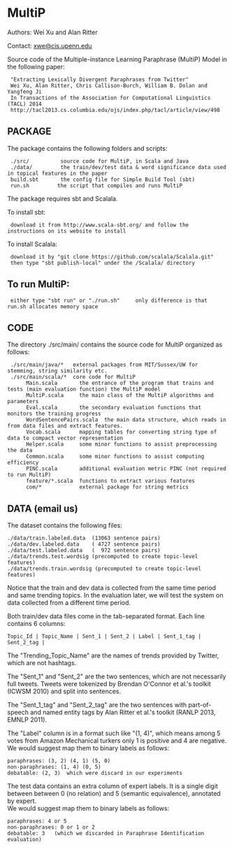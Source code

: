 # MultiP

Authors: Wei Xu and Alan Ritter

Contact: xwe@cis.upenn.edu

Source code of the Multiple-instance Learning Paraphrase (MultiP) Model in the following paper:

     "Extracting Lexically Divergent Paraphrases from Twitter"
     Wei Xu, Alan Ritter, Chris Callison-Burch, William B. Dolan and Yangfeng Ji
     In Transactions of the Association for Computational Linguistics (TACL) 2014
     http://tacl2013.cs.columbia.edu/ojs/index.php/tacl/article/view/498
  
  
## PACKAGE 

The package contains the following folders and scripts:

     ./src/          source code for MultiP, in Scala and Java
     ./data/         the train/dev/test data & word significance data used in topical features in the paper
     build.sbt       the config file for Simple Build Tool (sbt)
     run.sh   		the script that compiles and runs MultiP

The package requires sbt and Scalala.
  
To install sbt:

     download it from http://www.scala-sbt.org/ and follow the instructions on its website to install
    
To install Scalala:

     download it by "git clone https://github.com/scalala/Scalala.git"
     then type "sbt publish-local" under the /Scalala/ directory
 
## To run MultiP:
     either type "sbt run" or "./run.sh"     only difference is that run.sh allocates memory space

## CODE 

The directory ./src/main/ contains the source code for MultiP organized as follows:
    
     ./src/main/java/*   external packages from MIT/Sussex/UW for stemming, string similarity etc.
     ./src/main/scala/*  core code for MultiP
          Main.scala       the entrance of the program that trains and tests (main evaluation function) the MultiP model 
          MultiP.scala     the main class of the MultiP algorithms and parameters
          Eval.scala       the secondary evaluation functions that monitors the training progress
          WordSentencePairs.scala  the main data structure, which reads in from data files and extract features.      
          Vocab.scala      mapping tables for converting string type of data to compact vector representation     
          Helper.scala     some minor functions to assist preprocessing the data
          Common.scala     some minor functions to assist computing efficiency
          PINC.scala       additional evaluation metric PINC (not required to run MultiP)
          feature/*.scala  functions to extract various features
          com/*            external package for string metrics

## DATA (email us)

  The dataset contains the following files:
  
    ./data/train.labeled.data  (13063 sentence pairs)
    ./data/dev.labeled.data    ( 4727 sentence pairs)
    ./data/test.labeled.data   (  972 sentence pairs)
    ./data/trends.test.wordsig (precomputed to create topic-level features)
    ./data/trends.train.wordsig (precomputed to create topic-level features)

  Notice that the train and dev data is collected from the same time period and
  same trending topics. In the evaluation later, we will test the system on data
  collected from a different time period.

  Both train/dev data files come in the tab-separated format. Each line contains 6 columns:
    
    Topic_Id | Topic_Name | Sent_1 | Sent_2 | Label | Sent_1_tag | Sent_2_tag |
 
  The "Trending_Topic_Name" are the names of trends provided by Twitter, which are
  not hashtags.
  
  The "Sent_1" and "Sent_2" are the two sentences, which are not necessarily full 
  tweets. Tweets were tokenized by Brendan O'Connor et al.'s toolkit (ICWSM 2010) 
  and split into sentences. 

  The "Sent_1_tag" and "Sent_2_tag" are the two sentences with part-of-speech 
  and named entity tags by Alan Ritter et al.'s toolkit (RANLP 2013, EMNLP 2011). 
 
  The "Label" column is in a format such like "(1, 4)", which means among 5 votes 
  from Amazon Mechanical turkers only 1 is positive and 4 are negative. We would 
  suggest map them to binary labels as follows:
    
    paraphrases: (3, 2) (4, 1) (5, 0)
    non-paraphrases: (1, 4) (0, 5)
    debatable: (2, 3)  which were discard in our experiments
    
  The test data contains an extra column of expert labels. It is a single digit between 
  between 0 (no relation) and 5 (semantic equivalence), annotated by expert.  
  We would suggest map them to binary labels as follows:
    
    paraphrases: 4 or 5
    non-paraphrases: 0 or 1 or 2  
    debatable: 3   (which we discarded in Paraphrase Identification evaluation)



